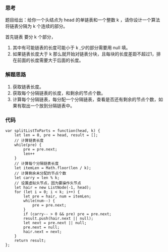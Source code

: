 ### 思考
题目给出：给你一个头结点为 head 的单链表和一个整数 k ，请你设计一个算法将链表分隔为 k 个连续的部分。

首先链表 要分 k 个部分，
1. 其中有可能链表的长度可能小于 k ,少的部分需要用 null 填。
2. 如果链表长度大于 k 那么就开始对链表分块，且每块的长度差距不超过1，排在前面的长度需要大于后面的长度。

### 解题思路
1. 获取链表长度。
2. 获取每个分隔链表的长度，和剩余的节点个数。
3. 计算每个分隔链表，每分配一个分隔链表，查看是否还有剩余的节点个数，如果有取出一个放到分隔链表中。

### 代码
```
var splitListToParts = function(head, k) {
    let len = 0, pre = head, result = []; 
    // 计算链表长度
    while(pre) {
        pre = pre.next;
        len++
    }
    // 计算每个分隔链表长度
    let itemLen = Math.floor(len / k);
    // 计算剩余未分配的节点个数
    let carry = len % k;
    // 设置虚拟头节点，因为要操作头节点
    let hair = new ListNode(-1, head);
    for (let i = 0; i < k; i++) {
        let pre = hair, num = itemLen;
        while(num--) {
            pre = pre.next;
        }
        if (carry-- > 0 && pre) pre = pre.next;
        result.push(hair.next || null);
        let next = pre.next || null;
        pre.next = null;
        hair.next = next;
    }
    return result;
};
```